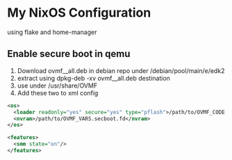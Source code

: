 # My NixOS Configuration
using flake and home-manager

## Enable secure boot in qemu

1. Download ovmf_<year>_all.deb in debian repo under /debian/pool/main/e/edk2
1. extract using dpkg-deb -xv ovmf_<year>_all.deb destination
1. use under /usr/share/OVMF
1. Add these two to xml config
```xml
<os>
  <loader readonly="yes" secure="yes" type="pflash">/path/to/OVMF_CODE.secboot.fd</loader>
  <nvram>/path/to/OVMF_VARS.secboot.fd</nvram>
</os>
```

```xml
<features>
  <smm state="on"/>
</features>
```
